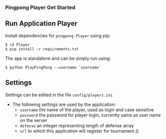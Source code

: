 ### Pingpong Player Get Started

## Run Application Player
Install dependencies for `pingpong Player` using pip:

    $ cd Player
    $ pip install -r requirements.txt

The app is standalone and can be simply run using:

    $ python PlayPingPong --username `username`


## Settings

Settings can be edited in the file `config/players.ini`

* The following settings are used by the application:
    - `username` the name of the player, used as login and case sensitive
    - `password` the password for player login, currently same as user name on the server
    - `defense` an integer representing length of defense array
    - `url` to which this application will register for tournament.() 
